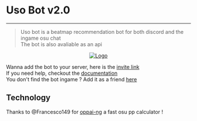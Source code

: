 # Uso Bot v2.0

------

> Uso bot is a beatmap recommendation bot for both discord and the ingame osu chat  
> The bot is also avaliable as an api

<p align="center">
  <a href="https://discord.gg/Qsw3yD5">
    <img alt="Logo" src="https://discordapp.com/api/guilds/310348632094146570/widget.png?style=banner2">
  </a>
</p>
 
Wanna add the bot to your server, here is the [invite link](https://discordapp.com/oauth2/authorize?client_id=318357311951208448&scope=bot&permissions=281600)  
If you need help, checkout the [documentation](https://renondedju.github.io/Uso_Bot_V2.0/)  
You don't find the bot ingame ? Add it as a friend [here](https://osu.ppy.sh/users/10406668)  

## Technology

Thanks to @Francesco149 for [oppai-ng](https://github.com/Francesco149/oppai-ng) a fast osu pp calculator !
